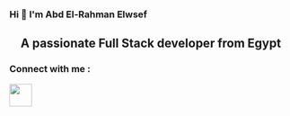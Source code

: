 ### Hi 👋 I'm Abd El-Rahman Elwsef

<h2 align="center">A passionate Full Stack developer from Egypt</h2>

<h3>Connect with me : </h3>

<a href="https://www.linkedin.com/in/abdoel-rhman-elwsef-b83031231/"><img width="40px" height="40px" src="https://user-images.githubusercontent.com/98185334/169429207-e3da5513-edfe-40fb-aa7e-ffeeb89d8dd9.png"></a>

<!--
**abdoelrhmanelwsef/abdoelrhmanelwsef** is a ✨ _special_ ✨ repository because its `README.md` (this file) appears on your GitHub profile.

Here are some ideas to get you started:

- 🔭 I’m currently working on ...
- 🌱 I’m currently learning ...
- 👯 I’m looking to collaborate on ...
- 🤔 I’m looking for help with ...
- 💬 Ask me about ...
- 📫 How to reach me: ...
- 😄 Pronouns: ...
- ⚡ Fun fact: ...
-->
